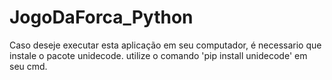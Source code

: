 # JogoDaForca_Python
Caso deseje executar esta aplicação em seu computador, é necessario que instale o pacote unidecode.
utilize o comando 'pip install unidecode' em seu cmd.
